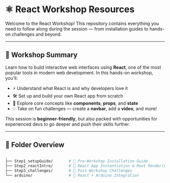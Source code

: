 # ⚛️ React Workshop Resources

Welcome to the React Workshop! This repository contains everything you need to follow along during the session — from installation guides to hands-on challenges and beyond.

---

## 🧾 Workshop Summary

Learn how to build interactive web interfaces using **React**, one of the most popular tools in modern web development. In this hands-on workshop, you'll:

- ⚡ Understand what React is and why developers love it
- 🛠️ Set up and build your own React app from scratch
- 🧩 Explore core concepts like **components**, **props**, and **state**
- 💡 Take on fun challenges — create a **navbar**, add a **video**, and more!

This session is **beginner-friendly**, but also packed with opportunities for experienced devs to go deeper and push their skills further.

---

## 📁 Folder Overview

```bash
.
├── Step1_setupGuide/       # 🧰 Pre-Workshop Installation Guide
├── Step2_reactIntro/       # 🚀 React App Instantiation & Root Rendering
├── Step3_challenges/       # 🧠 Post-Workshop Challenges
└── arduino/                # 🔌 React + Arduino Integration 

